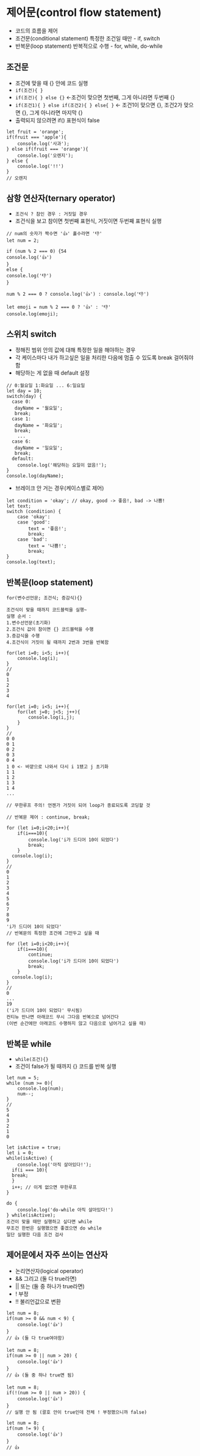 # 제어문(control flow statement)
* 코드의 흐름을 제어
* 조건문(conditional statement) 특정한 조건일 때만 - if, switch
* 반복문(loop statement) 반복적으로 수행 - for, while, do-while

## 조건문
* 조건에 맞을 때 {} 안에 코드 실행
* `if(조건){ }`
* `if(조건){ } else {}` <-조건이 맞으면 첫번째, 그게 아니라면 두번째 {}
* `if(조건1){ } else if(조건2){ } else{ }` <- 조건1이 맞으면 {}, 조건2가 맞으면 {}, 그게 아니라면 마지막 {}
* 출력되지 않으려면 if() 표현식이 false
```
let fruit = 'orange';
if(fruit === 'apple'){
	console.log('사과');
} else if(fruit === 'orange'){
	console.log('오렌지');
} else {
	console.log('!!')
}
// 오렌지
```

## 삼항 연산자(ternary operator)
* `조건식 ? 참인 경우 : 거짓일 경우`
* 조건식을 보고 참이면 첫번째 표현식, 거짓이면 두번째 표현식 실행
```
// num의 숫자가 짝수면 '👍' 홀수라면 '👎'
let num = 2;

if (num % 2 === 0) {54
console.log('👍')
}
else {
console.log('👎')
}

num % 2 === 0 ? console.log('👍') : console.log('👎')

let emoji = num % 2 === 0 ? '👍' : '👎'
console.log(emoji);
```

## 스위치 switch
- 정해진 범위 안의 값에 대해 특정한 일을 해야하는 경우
- 각 케이스마다 내가 하고싶은 일을 처리한 다음에 멈출 수 있도록 break 걸어줘야 함
- 해당하는 게 없을 때 default 설정
```
// 0:월요일 1:화요일 ... 6:일요일
let day = 10;
switch(day) {
  case 0:
   dayName = '월요일';
   break;
  case 1:
   dayName = '화요일';
   break;
    ...
  case 6:
   dayName = '일요일';
   break;
  default:
    console.log('해당하는 요일이 없음!');
}
console.log(dayName);
```
- 브레이크 안 거는 경우(케이스별로 제어)
```
let condition = 'okay'; // okay, good -> 좋음!, bad -> 나쁨!
let text;
switch (condition) {
	case 'okay':
    case 'good':
    	text = '좋음!';
        break;
    case 'bad':
    	text = '나쁨!';
        break;
}
console.log(text);
```

## 반복문(loop statement)
`for(변수선언문; 조건식; 증감식){}`
```
조건식이 맞을 때까지 코드블럭을 실행~
실행 순서 :
1.변수선언문(초기화)
2.조건식 값이 참이면 {} 코드블럭을 수행
3.증감식을 수행
4.조건식이 거짓이 될 때까지 2번과 3번을 반복함
```

```
for(let i=0; i<5; i++){
	console.log(i);
}
//
0
1
2
3
4

for(let i=0; i<5; i++){
	for(let j=0; j<5; j++){
		console.log(i,j);
	}
}
// 
0 0
0 1
0 2
0 3
0 4
1 0 <- 바깥으로 나와서 다시 i 1됐고 j 초기화
1 1
1 2
1 3
1 4
...

// 무한루프 주의! 언젠가 거짓이 되어 loop가 종료되도록 코딩할 것

// 반복문 제어 : continue, break;

for (let i=0;i<20;i++){
	if(i===10){
    	console.log('i가 드디어 10이 되었다')
      	break;
    }
  console.log(i);
}
//
0
1
2
3
4
5
6
7
8
9
'i가 드디어 10이 되었다'
// 반복문의 특정한 조건에 그만두고 싶을 때

for (let i=0;i<20;i++){
	if(i===10){
        continue;
    	console.log('i가 드디어 10이 되었다')
      	break;
    }
  console.log(i);
}
//
0
...
19
('i가 드디어 10이 되었다' 무시됨)
컨티뉴 만나면 아래코드 무시 그다음 반복으로 넘어간다
(이번 순간에만 아래코드 수행하지 않고 다음으로 넘어가고 싶을 때)
```

## 반복문 while
* `while(조건){}`
* 조건이 false가 될 때까지 {} 코드를 반복 실행
```
let num = 5;
while (num >= 0){
	console.log(num);
    num--;
}
//
5
4
3
2
1
0

let isActive = true;
let i = 0;
while(isActive) {
	console.log('아직 살아있다!');
  if(i === 10){
  break;
  }
  i++; // 이게 없으면 무한루프
}

do {
	console.log('do-while 아직 살아있다!')
} while(isActive);
조건이 맞을 때만 실행하고 싶다면 while
무조건 한번은 실행했으면 좋겠으면 do while
일단 실행한 다음 조건 검사
```

## 제어문에서 자주 쓰이는 연산자
- 논리연산자(logical operator)
- && 그리고 (둘 다 true라면) 
- || 또는 (둘 중 하나가 true라면) 
- ! 부정 
- !! 불리언값으로 변환
  
```
let num = 8;
if(num >= 0 && num < 9) {
	console.log('👍')
}
// 👍 (둘 다 true여야함)

let num = 8;
if(num >= 0 || num > 20) { 
	console.log('👍')
}
// 👍 (둘 중 하나 true면 됨)

let num = 8;
if(!(num >= 0 || num > 20)) { 
	console.log('👍')
}
// 실행 안 됨 (괄호 안이 true인데 전체 ! 부정했으니까 false)

let num = 8;
if(num != 9) { 
	console.log('👍')
}
// 👍
```
